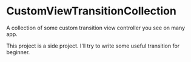 CustomViewTransitionCollection
==============================

A collection of some custom transition view controller you see on many app.

This project is a side project. I'll try to write some useful transition for beginner.
